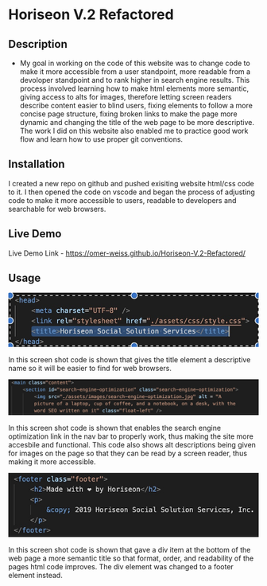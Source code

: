 # Horiseon V.2 Refactored

## Description

- My goal in working on the code of this website was to change code to make it more accessible from a user standpoint, more readable from a devoloper standpoint and to rank higher in search engine results. This process involved learning how to make html elements more semantic, giving access to alts for images, therefore letting screen readers describe content easier to blind users, fixing elements to follow a more concise page structure, fixing broken links to make the page more dynamic and changing the title of the web page to be more descriptive. The work I did on this website also enabled me to practice good work flow and learn how to use proper git conventions.

## Installation

I created a new repo on github and pushed exisiting website html/css code to it. I then opened the code on vscode and began the process of adjusting code to make it more accessible to users, readable to developers and searchable for web browsers. 

## Live Demo

Live Demo Link - https://omer-weiss.github.io/Horiseon-V.2-Refactored/

## Usage

![Screenshot of title change](assets/images/descriptive-title.jpg)

 In this screen shot code is shown that gives the title element a descriptive name so it will be easier to find for web browsers. 

 ![Screenshot of alt description and broken link fixed](assets/images/alt-description.jpg) 

In this screen shot code is shown that enables the search engine optimization link in the nav bar to properly work, thus making the site more accesbile and functional. This code also shows alt descriptions being given for images on the page so that they can be read by a screen reader, thus making it more accessible. 

![Screenshot of footer semantic element](assets/images/footer.jpg)

In this screen shot code is shown that gave a div item at the bottom of the web page a more semantic title so that format, order, and readability of the pages html code improves. The div element was changed to a footer element instead.